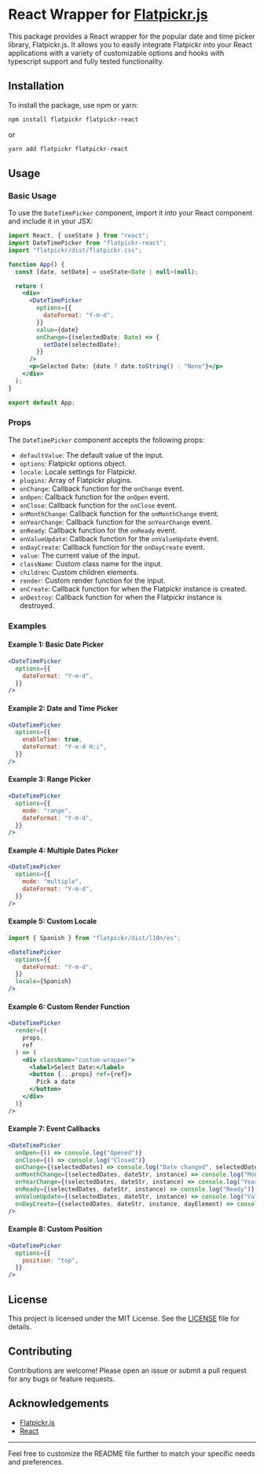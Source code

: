 # React Wrapper for [Flatpickr.js](https://github.com/flatpickr/flatpickr)

This package provides a React wrapper for the popular date and time picker library, Flatpickr.js. It allows you to easily integrate Flatpickr into your React applications with a variety of customizable options and hooks with typescript support and fully tested functionality.

## Installation

To install the package, use npm or yarn:

```bash
npm install flatpickr flatpickr-react
```

or

```bash
yarn add flatpickr flatpickr-react
```

## Usage

### Basic Usage

To use the `DateTimePicker` component, import it into your React component and include it in your JSX:

```jsx
import React, { useState } from "react";
import DateTimePicker from "flatpickr-react";
import "flatpickr/dist/flatpickr.css";

function App() {
  const [date, setDate] = useState<Date | null>(null);

  return (
    <div>
      <DateTimePicker
        options={{
          dateFormat: "Y-m-d",
        }}
        value={date}
        onChange={(selectedDate: Date) => {
          setDate(selectedDate);
        }}
      />
      <p>Selected Date: {date ? date.toString() : "None"}</p>
    </div>
  );
}

export default App;
```

### Props

The `DateTimePicker` component accepts the following props:

- `defaultValue`: The default value of the input.
- `options`: Flatpickr options object.
- `locale`: Locale settings for Flatpickr.
- `plugins`: Array of Flatpickr plugins.
- `onChange`: Callback function for the `onChange` event.
- `onOpen`: Callback function for the `onOpen` event.
- `onClose`: Callback function for the `onClose` event.
- `onMonthChange`: Callback function for the `onMonthChange` event.
- `onYearChange`: Callback function for the `onYearChange` event.
- `onReady`: Callback function for the `onReady` event.
- `onValueUpdate`: Callback function for the `onValueUpdate` event.
- `onDayCreate`: Callback function for the `onDayCreate` event.
- `value`: The current value of the input.
- `className`: Custom class name for the input.
- `children`: Custom children elements.
- `render`: Custom render function for the input.
- `onCreate`: Callback function for when the Flatpickr instance is created.
- `onDestroy`: Callback function for when the Flatpickr instance is destroyed.

### Examples

#### Example 1: Basic Date Picker

```jsx
<DateTimePicker
  options={{
    dateFormat: "Y-m-d",
  }}
/>
```

#### Example 2: Date and Time Picker

```jsx
<DateTimePicker
  options={{
    enableTime: true,
    dateFormat: "Y-m-d H:i",
  }}
/>
```

#### Example 3: Range Picker

```jsx
<DateTimePicker
  options={{
    mode: "range",
    dateFormat: "Y-m-d",
  }}
/>
```

#### Example 4: Multiple Dates Picker

```jsx
<DateTimePicker
  options={{
    mode: "multiple",
    dateFormat: "Y-m-d",
  }}
/>
```

#### Example 5: Custom Locale

```jsx
import { Spanish } from "flatpickr/dist/l10n/es";

<DateTimePicker
  options={{
    dateFormat: "Y-m-d",
  }}
  locale={Spanish}
/>
```

#### Example 6: Custom Render Function

```jsx
<DateTimePicker
  render={(
    props,
    ref
  ) => (
    <div className="custom-wrapper">
      <label>Select Date:</label>
      <button {...props} ref={ref}>
        Pick a date
      </button>
    </div>
  )}
/>
```

#### Example 7: Event Callbacks

```jsx
<DateTimePicker
  onOpen={() => console.log("Opened")}
  onClose={() => console.log("Closed")}
  onChange={(selectedDates) => console.log("Date changed", selectedDates)}
  onMonthChange={(selectedDates, dateStr, instance) => console.log("Month changed")}
  onYearChange={(selectedDates, dateStr, instance) => console.log("Year changed")}
  onReady={(selectedDates, dateStr, instance) => console.log("Ready")}
  onValueUpdate={(selectedDates, dateStr, instance) => console.log("Value updated")}
  onDayCreate={(selectedDates, dateStr, instance, dayElement) => console.log("Day created")}
/>
```

#### Example 8: Custom Position

```jsx
<DateTimePicker
  options={{
    position: "top",
  }}
/>
```

## License

This project is licensed under the MIT License. See the [LICENSE](LICENSE) file for details.

## Contributing

Contributions are welcome! Please open an issue or submit a pull request for any bugs or feature requests.

## Acknowledgements

- [Flatpickr.js](https://flatpickr.js.org/)
- [React](https://reactjs.org/)

---

Feel free to customize the README file further to match your specific needs and preferences.
